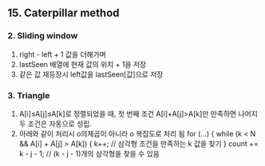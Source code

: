 ## 15. Caterpillar method
 ### 2. Sliding window
  1) right - left + 1 값을 더해가며
  2) lastSeen 배열에 현재 값의 위치 + 1을 저장
  3) 같은 값 재등장시 left값을 lastSeen[값]으로 저장
 ### 3. Triangle
  1) A[i]≤A[j]≤A[k]로 정렬되었을 때, 첫 번째 조건 A[i]+A[j]>A[k]만 만족하면 나머지 두 조건은 자동으로 성립.
  2) 아래와 같이 처리시 o의제곱이 아니라 o 복잡도로 처리 됨
     for (...) {
     while (k < N && A[i] + A[j] > A[k]) {
      k++;  // 삼각형 조건을 만족하는 k 값을 찾기
     }
     count += k - j - 1;  // (k - j - 1)개의 삼각형을 찾을 수 있음
